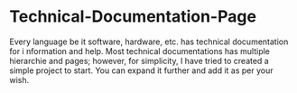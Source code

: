 # Technical-Documentation-Page
 Every language be it
 software, hardware,
 etc. has technical 
documentation
 for 
i
nformation
 and help.
Most
 technical
 documentations
 has multiple
 hierarchie
  and pages;
 however, 
for simplicity,
I have tried to created
 a simple project
 to start.
 You can
 expand 
it further and 
add it 
as per your wish. 
